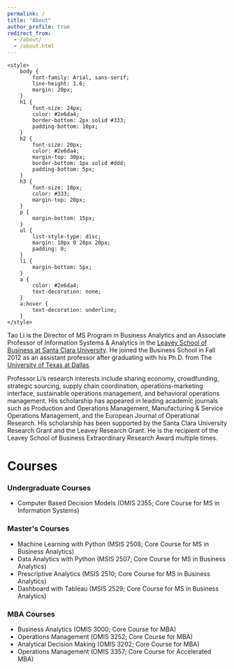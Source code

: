 ```yaml
---
permalink: /
title: "About"
author_profile: true
redirect_from: 
  - /about/
  - /about.html
---
```

    <style>
        body {
            font-family: Arial, sans-serif;
            line-height: 1.6;
            margin: 20px;
        }
        h1 {
            font-size: 24px;
            color: #2e6da4;
            border-bottom: 2px solid #333;
            padding-bottom: 10px;
        }
        h2 {
            font-size: 20px;
            color: #2e6da4;
            margin-top: 30px;
            border-bottom: 1px solid #ddd;
            padding-bottom: 5px;
        }
        h3 {
            font-size: 18px;
            color: #333;
            margin-top: 20px;
        }
        p {
            margin-bottom: 15px;
        }
        ul {
            list-style-type: disc;
            margin: 10px 0 20px 20px;
            padding: 0;
        }
        li {
            margin-bottom: 5px;
        }
        a {
            color: #2e6da4;
            text-decoration: none;
        }
        a:hover {
            text-decoration: underline;
        }
    </style>

<p>
    Tao Li is the Director of MS Program in Business Analytics and an Associate Professor of Information Systems & Analytics in the 
    <a href="http://example.com">Leavey School of Business at Santa Clara University</a>. He joined the Business School in Fall 2012 
    as an assistant professor after graduating with his Ph.D. from The 
    <a href="http://example.com">University of Texas at Dallas</a>.
</p>

<p>
    Professor Li’s research interests include sharing economy, crowdfunding, strategic sourcing, supply chain coordination, operations-marketing interface, sustainable operations management, and behavioral operations management. His scholarship has appeared in leading academic journals such as Production and Operations Management, Manufacturing & Service Operations Management, and the European Journal of Operational Research. His scholarship has been supported by the Santa Clara University Research Grant and the Leavey Research Grant. He is the recipient of the Leavey School of Business Extraordinary Research Award multiple times.
</p>

<h1>Courses</h1>

<h3>Undergraduate Courses</h3>
<ul>
  <li>Computer Based Decision Models (OMIS 2355; Core Course for MS in Information Systems)</li>
</ul>

<h3>Master's Courses</h3>
<ul>
  <li>Machine Learning with Python (MSIS 2508; Core Course for MS in Business Analytics)</li>
  <li>Data Analytics with Python (MSIS 2507; Core Course for MS in Business Analytics)</li>
  <li>Prescriptive Analytics (MSIS 2510; Core Course for MS in Business Analytics)</li>
  <li>Dashboard with Tableau (MSIS 2529; Core Course for MS in Business Analytics)</li>
</ul>

<h3>MBA Courses</h3>
<ul>
  <li>Business Analytics (OMIS 3000; Core Course for MBA)</li>
  <li>Operations Management (OMIS 3252; Core Course for MBA)</li>
  <li>Analytical Decision Making (OMIS 3202; Core Course for MBA)</li>
  <li>Operations Management (OMIS 3357; Core Course for Accelerated MBA)</li>
</ul>




